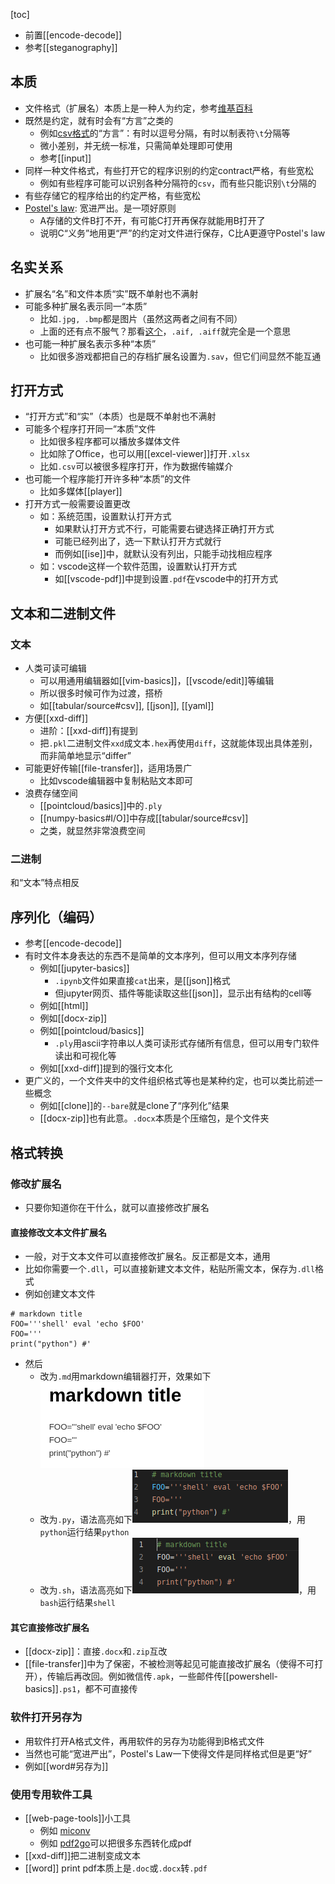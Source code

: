 [toc]
- 前置[[encode-decode]]
- 参考[[steganography]]
## 本质
- 文件格式（扩展名）本质上是一种人为约定，参考[维基百科](https://zh.wikipedia.org/wiki/%E6%96%87%E4%BB%B6%E6%89%A9%E5%B1%95%E5%90%8D)
- 既然是约定，就有时会有“方言”之类的
  - 例如[csv格式](https://baike.baidu.com/item/CSV)的“方言”：有时以逗号分隔，有时以制表符`\t`分隔等
  - 微小差别，并无统一标准，只需简单处理即可使用
  - 参考[[input]]
- 同样一种文件格式，有些打开它的程序识别的约定contract严格，有些宽松
  - 例如有些程序可能可以识别各种分隔符的`csv`，而有些只能识别`\t`分隔的
- 有些存储它的程序给出的约定严格，有些宽松
- [Postel's law](https://en.wikipedia.org/wiki/Robustness_principle): 宽进严出。是一项好原则
  - A存储的文件B打不开，有可能C打开再保存就能用B打开了
  - 说明C“义务”地用更“严”的约定对文件进行保存，C比A更遵守Postel's law
## 名实关系
- 扩展名“名”和文件本质“实”既不单射也不满射
- 可能多种扩展名表示同一“本质”
  - 比如`.jpg, .bmp`都是图片（虽然这两者之间有不同）
  - 上面的还有点不服气？那看[这个](https://gearspace.com/board/music-for-picture/1185537-aiff-vs-aif.html)，`.aif, .aiff`就完全是一个意思
- 也可能一种扩展名表示多种“本质”
  - 比如很多游戏都把自己的存档扩展名设置为`.sav`，但它们间显然不能互通
## 打开方式
- “打开方式”和“实”（本质）也是既不单射也不满射
- 可能多个程序打开同一“本质”文件
  - 比如很多程序都可以播放多媒体文件
  - 比如除了Office，也可以用[[excel-viewer]]打开`.xlsx`
  - 比如`.csv`可以被很多程序打开，作为数据传输媒介
- 也可能一个程序能打开许多种“本质”的文件
  - 比如多媒体[[player]]
- 打开方式一般需要设置更改
  - 如：系统范围，设置默认打开方式
    - 如果默认打开方式不行，可能需要右键选择正确打开方式
    - 可能已经列出了，选一下默认打开方式就行
    - 而例如[[ise]]中，就默认没有列出，只能手动找相应程序
  - 如：vscode这样一个软件范围，设置默认打开方式
    - 如[[vscode-pdf]]中提到设置`.pdf`在vscode中的打开方式
## 文本和二进制文件
### 文本
- 人类可读可编辑
  - 可以用通用编辑器如[[vim-basics]]，[[vscode/edit]]等编辑
  - 所以很多时候可作为过渡，搭桥
  - 如[[tabular/source#csv]], [[json]], [[yaml]]
- 方便[[xxd-diff]]
  - 进阶：[[xxd-diff]]有提到
  - 把`.pkl`二进制文件`xxd`成文本`.hex`再使用`diff`，这就能体现出具体差别，而非简单地显示“differ”
- 可能更好传输[[file-transfer]]，适用场景广
  - 比如vscode编辑器中复制粘贴文本即可
- 浪费存储空间
  - [[pointcloud/basics]]中的`.ply`
  - [[numpy-basics#I/O]]中存成[[tabular/source#csv]]
  - 之类，就显然非常浪费空间
### 二进制
和“文本”特点相反
## 序列化（编码）
- 参考[[encode-decode]]
- 有时文件本身表达的东西不是简单的文本序列，但可以用文本序列存储
  - 例如[[jupyter-basics]]
    - `.ipynb`文件如果直接`cat`出来，是[[json]]格式
    - 但jupyter网页、插件等能读取这些[[json]]，显示出有结构的cell等
  - 例如[[html]]
  - 例如[[docx-zip]]
  - 例如[[pointcloud/basics]]
    - `.ply`用ascii字符串以人类可读形式存储所有信息，但可以用专门软件读出和可视化等
  - 例如[[xxd-diff]]提到的强行文本化
- 更广义的，一个文件夹中的文件组织格式等也是某种约定，也可以类比前述一些概念
  - 例如[[clone]]的`--bare`就是clone了“序列化”结果
  - [[docx-zip]]也有此意。`.docx`本质是个压缩包，是个文件夹
## 格式转换
### 修改扩展名
- 只要你知道你在干什么，就可以直接修改扩展名
#### 直接修改文本文件扩展名
- 一般，对于文本文件可以直接修改扩展名。反正都是文本，通用
- 比如你需要一个`.dll`，可以直接新建文本文件，粘贴所需文本，保存为`.dll`格式
- 例如创建文本文件
```text
# markdown title
FOO='''shell' eval 'echo $FOO'
FOO='''
print("python") #'
```
- 然后
  - 改为`.md`用markdown编辑器打开，效果如下![](file-format-example/markdown.png)
  - 改为`.py`，语法高亮如下![](file-format-example/python.png)，用`python`运行结果`python`
  - 改为`.sh`，语法高亮如下![](file-format-example/shell.png)，用`bash`运行结果`shell`
#### 其它直接修改扩展名
- [[docx-zip]]：直接`.docx`和`.zip`互改
- [[file-transfer]]中为了保密，不被检测等起见可能直接改扩展名（使得不可打开），传输后再改回。例如微信传`.apk`，一些邮件传[[powershell-basics]]`.ps1`，都不可直接传
### 软件打开另存为
- 用软件打开A格式文件，再用软件的另存为功能得到B格式文件
- 当然也可能“宽进严出”，Postel's Law一下使得文件是同样格式但是更“好”
- 例如[[word#另存为]]
### 使用专用软件工具
- [[web-page-tools]]小工具
  - 例如 [miconv](https://miconv.com/)
  - 例如 [pdf2go](https://www.pdf2go.com/)可以把很多东西转化成pdf
- [[xxd-diff]]把二进制变成文本
- [[word]] print pdf本质上是`.doc`或`.docx`转`.pdf`